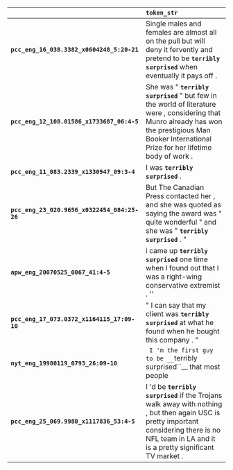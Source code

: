 |                                              | `token_str`                                                                                                                                                                                            |
|:---------------------------------------------|:-------------------------------------------------------------------------------------------------------------------------------------------------------------------------------------------------------|
| **`pcc_eng_16_038.3382_x0604248_5:20-21`**   | Single males and females are almost all on the pull but will deny it fervently and pretend to be __``terribly surprised``__ when eventually it pays off .                                              |
| **`pcc_eng_12_108.01586_x1733687_06:4-5`**   | She was " __``terribly surprised``__ " but few in the world of literature were , considering that Munro already has won the prestigious Man Booker International Prize for her lifetime body of work . |
| **`pcc_eng_11_083.2339_x1330947_09:3-4`**    | I was __``terribly surprised``__ .                                                                                                                                                                     |
| **`pcc_eng_23_020.9656_x0322454_084:25-26`** | But The Canadian Press contacted her , and she was quoted as saying the award was " quite wonderful " and she was " __``terribly surprised``__ . "                                                     |
| **`apw_eng_20070525_0067_41:4-5`**           | i came up __``terribly surprised``__ one time when I found out that I was a right-wing conservative extremist . ''                                                                                     |
| **`pcc_eng_17_073.0372_x1164115_17:09-10`**  | " I can say that my client was __``terribly surprised``__ at what he found when he bought this company . "                                                                                             |
| **`nyt_eng_19980119_0793_26:09-10`**         | `` I 'm the first guy to be __``terribly surprised``__ that most people                                                                                                                                |
| **`pcc_eng_25_069.9980_x1117836_53:4-5`**    | I 'd be __``terribly surprised``__ if the Trojans walk away with nothing , but then again USC is pretty important considering there is no NFL team in LA and it is a pretty significant TV market .    |
